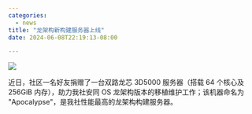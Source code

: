 ```yaml
---
categories:
  - news
title: "龙架构新构建服务器上线"
date: 2024-06-08T22:19:13-08:00

---
```

![](/assets/news/2024-06-08-new-loongarch64-build-server.jpg)

近日，社区一名好友捐赠了一台双路龙芯 3D5000 服务器（搭载 64 个核心及 256GiB 内存），助力我社安同 OS 龙架构版本的移植维护工作；该机器命名为 "Apocalypse"，是我社性能最高的龙架构构建服务器。
